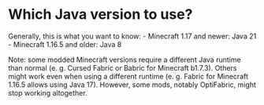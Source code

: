 # Which Java version to use?

Generally, this is what you want to know:
	- Minecraft 1.17 and newer: Java 21
	- Minecraft 1.16.5 and older: Java 8 

Note: some modded Minecraft versions require a different Java runtime than normal (e. g. Cursed Fabric or Babric for Minecraft b1.7.3). Others might work even when using a different runtime (e. g. Fabric for Minecraft 1.16.5 allows using Java 17). However, some mods, notably OptiFabric, might stop working altogether.
